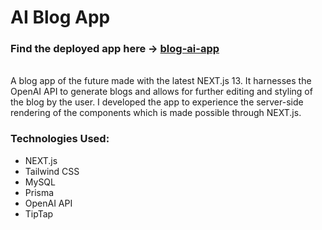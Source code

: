 # AI Blog App

### Find the deployed app here &rarr; [blog-ai-app](https://blog-ai-app-three.vercel.app/)

<br/>
A blog app of the future made with the latest NEXT.js 13. It harnesses the OpenAI API to generate blogs and allows for further editing and styling of the blog by the user. I developed the app to experience the server-side rendering of the components which is made possible through NEXT.js. 
<br/>

### Technologies Used:

- NEXT.js
- Tailwind CSS
- MySQL
- Prisma
- OpenAI API
- TipTap